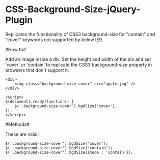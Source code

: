 CSS-Background-Size-jQuery-Plugin
=================================

Replicates the functionality of CSS3 background-size for "contain" and "cover" keywords not supported by below IE9.

#How to#

Add an image inside a div. Set the height and width of the div and set 'cover' or 'contain' to replicate the CSS3 background-size property in browsers that don't support it.

	<div>
		<img class="background-size-cover" src="apple.jpg" />
	</div>
	
	<script>
	$(document).ready(function() {
		$('.background-size-cover').bgdSize('cover');
	});
	</script>

#Methods#

These are valid:

	$('.background-size-cover').bgdSize('cover');
	$('.background-size-cover').bgdSize('contain');
	$('.background-size-cover').bgdSize({mode : 'contain'});
